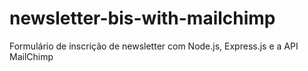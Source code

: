 # newsletter-bis-with-mailchimp
Formulário de inscrição de newsletter  com Node.js, Express.js e a API MailChimp
